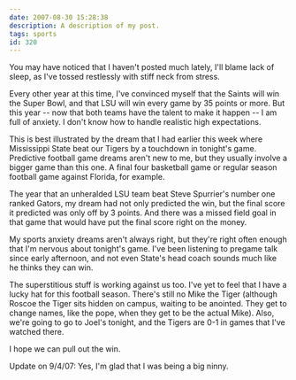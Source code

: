 ```yaml
---
date: 2007-08-30 15:28:38
description: A description of my post.
tags: sports
id: 320
---
```

You may have noticed that I haven't posted much lately,  I'll blame lack of sleep, as I've tossed restlessly with stiff neck from stress.

Every other year at this time, I've convinced myself that the Saints will win the Super Bowl, and that LSU will win every game by 35 points or more.  But this year -- now that both teams have the talent to make it happen -- I am full of anxiety.  I don't know how to handle realistic high expectations.

This is best illustrated by the dream that I had earlier this week where Mississippi State beat our Tigers by a touchdown in tonight's game.  Predictive football game dreams aren't new to me, but they usually involve a bigger game than this one.  A final four basketball game or regular season football game against Florida, for example.
<!--more-->
The year that an unheralded LSU team beat Steve Spurrier's number one ranked Gators, my dream had not only predicted the win, but the final score it predicted was only off by 3 points.  And there was a missed field goal in that game that would have put the final score right on the money.

My sports anxiety dreams aren't always right, but they're right often enough that I'm nervous about tonight's game.  I've been listening to pregame talk since early afternoon, and not even State's head coach sounds much like he thinks they can win.  

The superstitious stuff is working against us too.  I've yet to feel that I have a lucky hat for this football season.  There's still no Mike the Tiger (although Roscoe the Tiger sits hidden on campus, waiting to be anointed.  They get to change names, like the pope, when they get to be the actual Mike).  Also, we're going to go to Joel's tonight, and the Tigers are 0-1 in games that I've watched there.

I hope we can pull out the win.


Update on 9/4/07:  Yes, I'm glad that I was being a big ninny.
